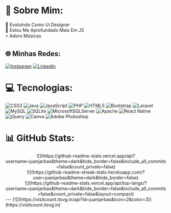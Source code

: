 # 💫 Sobre Mim:
🔭 Evoluindo Como Ui Designer<br>🌱 Estou Me Aprofundado Mais Em JS<br>⚡ Adoro Músicas


## 🌐 Minhas Redes:
[![Instagram](https://img.shields.io/badge/Instagram-%23E4405F.svg?logo=Instagram&logoColor=white)](https://instagram.com/juanjarbass) [![LinkedIn](https://img.shields.io/badge/LinkedIn-%230077B5.svg?logo=linkedin&logoColor=white)](https://linkedin.com/in/juan-jarbas) 

# 💻 Tecnologias:
![CSS3](https://img.shields.io/badge/css3-%231572B6.svg?style=for-the-badge&logo=css3&logoColor=white) ![Java](https://img.shields.io/badge/java-%23ED8B00.svg?style=for-the-badge&logo=java&logoColor=white) ![JavaScript](https://img.shields.io/badge/javascript-%23323330.svg?style=for-the-badge&logo=javascript&logoColor=%23F7DF1E) ![PHP](https://img.shields.io/badge/php-%23777BB4.svg?style=for-the-badge&logo=php&logoColor=white) ![HTML5](https://img.shields.io/badge/html5-%23E34F26.svg?style=for-the-badge&logo=html5&logoColor=white) ![Bootstrap](https://img.shields.io/badge/bootstrap-%23563D7C.svg?style=for-the-badge&logo=bootstrap&logoColor=white) ![Laravel](https://img.shields.io/badge/laravel-%23FF2D20.svg?style=for-the-badge&logo=laravel&logoColor=white) ![MySQL](https://img.shields.io/badge/mysql-%2300f.svg?style=for-the-badge&logo=mysql&logoColor=white) ![SQLite](https://img.shields.io/badge/sqlite-%2307405e.svg?style=for-the-badge&logo=sqlite&logoColor=white) ![MicrosoftSQLServer](https://img.shields.io/badge/Microsoft%20SQL%20Sever-CC2927?style=for-the-badge&logo=microsoft%20sql%20server&logoColor=white) ![Apache](https://img.shields.io/badge/apache-%23D42029.svg?style=for-the-badge&logo=apache&logoColor=white) ![React Native](https://img.shields.io/badge/react_native-%2320232a.svg?style=for-the-badge&logo=react&logoColor=%2361DAFB) ![jQuery](https://img.shields.io/badge/jquery-%230769AD.svg?style=for-the-badge&logo=jquery&logoColor=white) ![Canva](https://img.shields.io/badge/Canva-%2300C4CC.svg?style=for-the-badge&logo=Canva&logoColor=white) ![Adobe Photoshop](https://img.shields.io/badge/adobephotoshop-%2331A8FF.svg?style=for-the-badge&logo=adobephotoshop&logoColor=white)
# 📊 GitHub Stats:


<div align="center">
  ![](https://github-readme-stats.vercel.app/api?username=juanjarbas&theme=dark&hide_border=false&include_all_commits=false&count_private=false)<br/>
  ![](https://github-readme-streak-stats.herokuapp.com/?user=juanjarbas&theme=dark&hide_border=false)<br/>
  ![](https://github-readme-stats.vercel.app/api/top-langs/?username=juanjarbas&theme=dark&hide_border=false&include_all_commits=false&count_private=false&layout=compact)
</div>
---
[![](https://visitcount.itsvg.in/api?id=juanjarbas&icon=2&color=3)](https://visitcount.itsvg.in)
